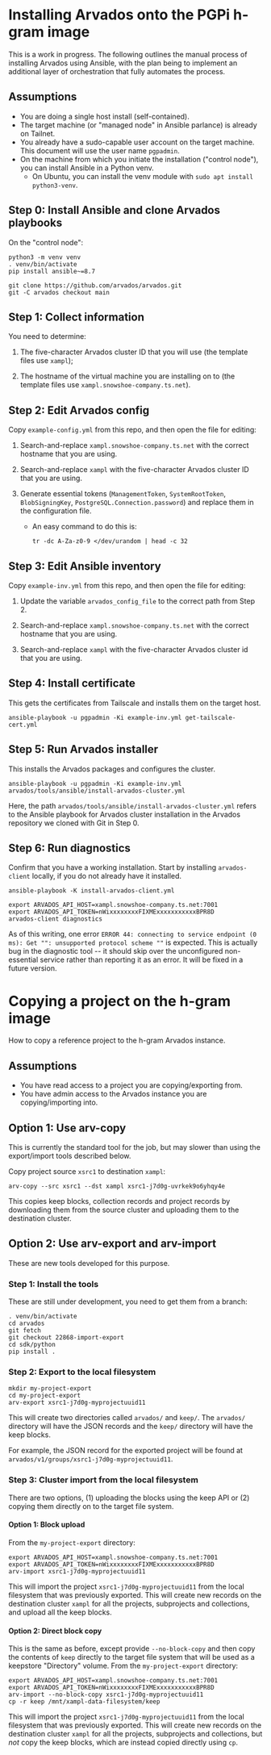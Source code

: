 # Installing Arvados onto the PGPi h-gram image

This is a work in progress.  The following outlines the manual process
of installing Arvados using Ansible, with the plan being to implement
an additional layer of orchestration that fully automates the process.

## Assumptions

* You are doing a single host install (self-contained).
* The target machine (or "managed node" in Ansible parlance) is already on
  Tailnet.
* You already have a sudo-capable user account on the target machine. This
  document will use the user name `pgpadmin`.
* On the machine from which you initiate the installation ("control node"), you
  can install Ansible in a Python venv.
  * On Ubuntu, you can install the venv module with
  `sudo apt install python3-venv`.

## Step 0: Install Ansible and clone Arvados playbooks

On the "control node":

```
python3 -m venv venv
. venv/bin/activate
pip install ansible~=8.7
```

```
git clone https://github.com/arvados/arvados.git
git -C arvados checkout main
```

## Step 1: Collect information

You need to determine:

1. The five-character Arvados cluster ID that you will use (the template files
   use `xampl`);

2. The hostname of the virtual machine you are installing on to (the template
   files use `xampl.snowshoe-company.ts.net`).

## Step 2: Edit Arvados config

Copy `example-config.yml` from this repo, and then open the file for editing:

1. Search-and-replace `xampl.snowshoe-company.ts.net` with the correct hostname
   that you are using.

2. Search-and-replace `xampl` with the five-character Arvados cluster ID that
   you are using.

3. Generate essential tokens (`ManagementToken`, `SystemRootToken`,
   `BlobSigningKey`, `PostgreSQL.Connection.password`) and replace them in the
   configuration file.
   * An easy command to do this is:
     ```
     tr -dc A-Za-z0-9 </dev/urandom | head -c 32
     ```

## Step 3: Edit Ansible inventory

Copy `example-inv.yml` from this repo, and then open the file for editing:

1. Update the variable `arvados_config_file` to the correct path from Step 2.

2. Search-and-replace `xampl.snowshoe-company.ts.net` with the correct hostname
   that you are using.

3. Search-and-replace `xampl` with the five-character Arvados cluster id that
   you are using.

## Step 4: Install certificate

This gets the certificates from Tailscale and installs them on the target host.

```
ansible-playbook -u pgpadmin -Ki example-inv.yml get-tailscale-cert.yml
```

## Step 5: Run Arvados installer

This installs the Arvados packages and configures the cluster.

```
ansible-playbook -u pgpadmin -Ki example-inv.yml arvados/tools/ansible/install-arvados-cluster.yml
```

Here, the path `arvados/tools/ansible/install-arvados-cluster.yml` refers to
the Ansible playbook for Arvados cluster installation in the Arvados repository we cloned with Git in Step 0.

## Step 6: Run diagnostics

Confirm that you have a working installation.  Start by installing
`arvados-client` locally, if you do not already have it installed.

```
ansible-playbook -K install-arvados-client.yml

export ARVADOS_API_HOST=xampl.snowshoe-company.ts.net:7001
export ARVADOS_API_TOKEN=nWixxxxxxxxFIXMExxxxxxxxxxxBPR8D
arvados-client diagnostics
```

As of this writing, one error `ERROR 44: connecting to service
endpoint (0 ms): Get "": unsupported protocol scheme ""` is expected.
This is actually bug in the diagnostic tool -- it should skip over the
unconfigured non-essential service rather than reporting it as an
error.  It will be fixed in a future version.

# Copying a project on the h-gram image

How to copy a reference project to the h-gram Arvados instance.

## Assumptions

* You have read access to a project you are copying/exporting from.
* You have admin access to the Arvados instance you are copying/importing into.

## Option 1: Use arv-copy

This is currently the standard tool for the job, but may slower than
using the export/import tools described below.

Copy project source `xsrc1` to destination `xampl`:

```
arv-copy --src xsrc1 --dst xampl xsrc1-j7d0g-uvrkek9o6yhqy4e
```

This copies keep blocks, collection records and project records by
downloading them from the source cluster and uploading them to the
destination cluster.

## Option 2: Use arv-export and arv-import

These are new tools developed for this purpose.

### Step 1: Install the tools

These are still under development, you need to get them from a branch:

```
. venv/bin/activate
cd arvados
git fetch
git checkout 22868-import-export
cd sdk/python
pip install .
```

### Step 2: Export to the local filesystem

```
mkdir my-project-export
cd my-project-export
arv-export xsrc1-j7d0g-myprojectuuid11
```

This will create two directories called `arvados/` and `keep/`.  The
`arvados/` directory will have the JSON records and the `keep/`
directory will have the keep blocks.

For example, the JSON record for the exported project will be found at
`arvados/v1/groups/xsrc1-j7d0g-myprojectuuid11`.

### Step 3: Cluster import from the local filesystem

There are two options, (1) uploading the blocks using the keep API or
(2) copying them directly on to the target file system.

#### Option 1: Block upload

From the `my-project-export` directory:

```
export ARVADOS_API_HOST=xampl.snowshoe-company.ts.net:7001
export ARVADOS_API_TOKEN=nWixxxxxxxxFIXMExxxxxxxxxxxBPR8D
arv-import xsrc1-j7d0g-myprojectuuid11
```

This will import the project `xsrc1-j7d0g-myprojectuuid11` from the
local filesystem that was previously exported.  This will create new
records on the destination cluster `xampl` for all the projects,
subprojects and collections, and upload all the keep blocks.

#### Option 2: Direct block copy

This is the same as before, except provide `--no-block-copy` and then
copy the contents of `keep` directly to the target file system that
will be used as a keepstore "Directory" volume.  From the
`my-project-export` directory:

```
export ARVADOS_API_HOST=xampl.snowshoe-company.ts.net:7001
export ARVADOS_API_TOKEN=nWixxxxxxxxFIXMExxxxxxxxxxxBPR8D
arv-import --no-block-copy xsrc1-j7d0g-myprojectuuid11
cp -r keep /mnt/xampl-data-filesystem/keep
```

This will import the project `xsrc1-j7d0g-myprojectuuid11` from the
local filesystem that was previously exported.  This will create new
records on the destination cluster `xampl` for all the projects,
subprojects and collections, but _not_ copy the keep blocks, which are
instead copied directly using `cp`.
